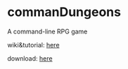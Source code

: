 # commanDungeons
A command-line RPG game

wiki&tutorial: [here](https://github.com/MineCommanderCN/commanDungeons/wiki)

download: [here](https://github.com/MineCommanderCN/commanDungeons/releases/latest)
